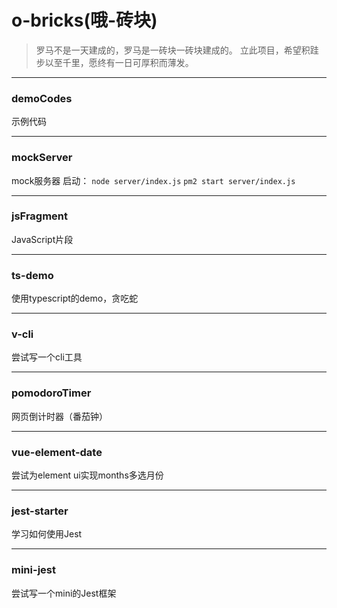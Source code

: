 # o-bricks(哦-砖块)


> 罗马不是一天建成的，罗马是一砖块一砖块建成的。
> 立此项目，希望积跬步以至千里，愿终有一日可厚积而薄发。

---

### demoCodes
示例代码

---

### mockServer
mock服务器
启动：
`node server/index.js`
`pm2 start server/index.js`

--- 

### jsFragment
JavaScript片段


--- 

### ts-demo
使用typescript的demo，贪吃蛇

---
### v-cli
尝试写一个cli工具

---

### pomodoroTimer
网页倒计时器（番茄钟）

---

### vue-element-date

尝试为element ui实现months多选月份


---

### jest-starter
学习如何使用Jest

---

### mini-jest
尝试写一个mini的Jest框架
